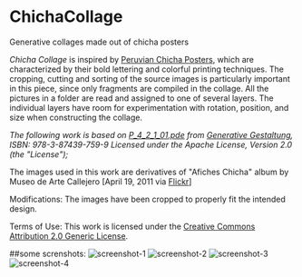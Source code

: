 # ChichaCollage
Generative collages made out of chicha posters  

_Chicha Collage_ is inspired by [Peruvian Chicha Posters](http://creativeroots.org/2012/08/chicha-poster-art-from-peru/), which are characterized by their bold lettering and colorful printing techniques. The cropping, cutting and sorting of the source images is particularly important in this piece, since only fragments are compiled in the collage. All the pictures in a folder are read and assigned to one of several layers. The individual layers have room for experimentation with rotation, position, and size when constructing the collage.

_The following work is based on [P_4_2_1_01.pde](http://www.generative-gestaltung.de/P_4_2_1_01) from [Generative Gestaltung](http://www.generative-gestaltung.de/), ISBN: 978-3-87439-759-9 Licensed under the Apache License, Version 2.0 (the "License");_
 
 The images used in this work are derivatives of "Afiches Chicha" album by Museo de Arte Callejero [April 19, 2011 via [Flickr](https://www.flickr.com/photos/muaca/sets/72157626532958972/#)] 

Modifications: The images have been cropped to properly fit the intended design.

Terms of Use: This work is licensed under  the [Creative Commons Attribution 2.0 Generic License](https://creativecommons.org/licenses/by-nc-sa/2.0/).


##some screnshots:
![screenshot-1](https://raw.githubusercontent.com/alejandrogarciasalas/ChichaCollage/master/code/collages/collage_1/141006_001148_316.jpg)
![screenshot-2](https://raw.githubusercontent.com/alejandrogarciasalas/ChichaCollage/master/code/radialcollages/radialcollage_1/141005_233801_0064.jpg)
![screenshot-3](https://raw.githubusercontent.com/alejandrogarciasalas/ChichaCollage/master/code/radialcollages/radialcollage_6/141005_233936_0380.jpg)
![screenshot-4](https://raw.githubusercontent.com/alejandrogarciasalas/ChichaCollage/master/code/radialcollages/radialcollage_9/141005_234015_0060.jpg)
